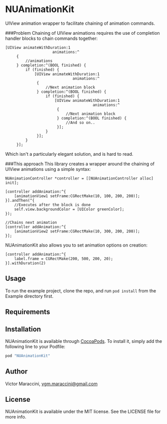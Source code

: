 # NUAnimationKit

<!--[![CI Status](http://img.shields.io/travis/Victor/NUAnimationKit.svg?style=flat)](https://travis-ci.org/Victor/NUAnimationKit)
[![Version](https://img.shields.io/cocoapods/v/NUAnimationKit.svg?style=flat)](http://cocoapods.org/pods/NUAnimationKit)
[![License](https://img.shields.io/cocoapods/l/NUAnimationKit.svg?style=flat)](http://cocoapods.org/pods/NUAnimationKit)
[![Platform](https://img.shields.io/cocoapods/p/NUAnimationKit.svg?style=flat)](http://cocoapods.org/pods/NUAnimationKit)
-->
UIView animation wrapper to facilitate chaining of animation commands.

###Problem
Chaining of UIView animations requires the use of completion handler blocks to chain commands together:

```objc
[UIView animateWithDuration:1
                     animations:^
     {
         //animations
     } completion:^(BOOL finished) {
         if (finished) {
             [UIView animateWithDuration:1
                              animations:^
              {
                  //Next animation block
              } completion:^(BOOL finished) {
                  if (finished) {
                      [UIView animateWithDuration:1
                                       animations:^
                       {
                           //Next animation block
                       } completion:^(BOOL finished) {
                           //And so on..
                       }];
                  }
              }];
         }
     }];
```
Which isn't a particularly elegant solution, and is hard to read.

###This approach
This library creates a wrapper around the chaining of UIView animations using a simple syntax:

```objc
NUAnimationController *controller = [[NUAnimationController alloc] init];

[controller addAnimation:^{
    [animationView1 setFrame:CGRectMake(10, 100, 200, 200)];
}].andThen(^{
	//Executes after the block is done
    self.view.backgroundColor = [UIColor greenColor];
});

//Chains next animation
[controller addAnimation:^{
    [animationView2 setFrame:CGRectMake(10, 300, 200, 200)];
}];
```

NUAnimationKit also allows you to set animation options on creation:

```objc
[controller addAnimation:^{
    label.frame = CGRectMake(200, 500, 200, 20);
}].withDuration(2)
```

## Usage

To run the example project, clone the repo, and run `pod install` from the Example directory first.

## Requirements

## Installation

NUAnimationKit is available through [CocoaPods](http://cocoapods.org). To install
it, simply add the following line to your Podfile:

```ruby
pod "NUAnimationKit"
```

## Author

Victor Maraccini, vgm.maraccini@gmail.com

## License

NUAnimationKit is available under the MIT license. See the LICENSE file for more info.
